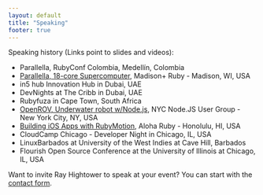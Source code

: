 ```yaml
---
layout: default
title: "Speaking"
footer: true
---
```


Speaking history (Links point to slides and videos):

* Parallella, RubyConf Colombia, Medellín, Colombia
* [Parallella, 18-core Supercomputer](/blog/2015/08/22/madison-ruby-and-parallella/), Madison+ Ruby - Madison, WI, USA
* in5 hub Innovation Hub in Dubai, UAE
* DevNights at The Cribb in Dubai, UAE
* Rubyfuza in Cape Town, South Africa
* [OpenROV, Underwater robot w/Node.js](/blog/2014/09/25/nodejs-under-water/), NYC Node.JS User Group - New York City, NY, USA
* [Building iOS Apps with RubyMotion](/blog/2012/10/29/building-ios-apps-with-ruby-motion/), Aloha Ruby - Honolulu, HI, USA
* CloudCamp Chicago - Developer Night in Chicago, IL, USA
* LinuxBarbados at University of the West Indies at Cave Hill, Barbados
* Flourish Open Source Conference at the University of Illinois at Chicago, IL, USA

Want to invite Ray Hightower to speak at your event? You can start with the [contact form](/contact).
&nbsp;<br/>
&nbsp;<br/>
&nbsp;<br/>
&nbsp;<br/>
&nbsp;<br/>
&nbsp;<br/>


